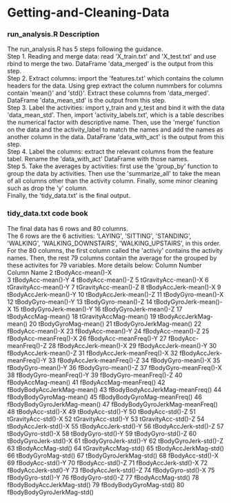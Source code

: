 # Getting-and-Cleaning-Data
### run_analysis.R Description
The run_analysis.R has 5 steps following the guidance.  
Step 1. Reading and merge data: read 'X_train.txt' and 'X_test.txt' and use rbind to merge the two. DataFrame 'data_merged' is the output from this step.  
Step 2. Extract columns: import the 'features.txt' which contains the column headers for the data. Using grep extract the column nummbers for columns contain 'mean()' and 'std()'. Extract these columns from 'data_merged'. DataFrame 'data_mean_std' is the output from this step.  
Step 3. Label the activities: import y_train and y_test and bind it with the data 'data_mean_std'. Then, import 'activity_labels.txt', which is a table describes the numerical factor with descriptive name. Then, use the 'merge' function on the data and the activity_label to match the names and add the names as another column in the data. DataFrane 'data_with_act' is the output from this step.  
Step 4. Label the columns: extract the relevant columns from the feature tabel. Rename the 'data_with_act' DataFrame with those names.  
Step 5. Take the averages by activities: first use the 'group_by' function to group the data by activities. Then use the 'summarize_all' to take the mean of all columns other than the activity column. Finally, some minor cleaning such as drop the 'y' column.   
Finally, the 'tidy_data.txt' is the final output.  
    
     
### tidy_data.txt code book
The final data has 6 rows and 80 columns.   
The 6 rows are the 6 activities: 'LAYING', 'SITTING', 'STANDING', 'WALKING', 'WALKING_DOWNSTAIRS', 'WALKING_UPSTAIRS', in this order.
For the 80 columns, the first column called the 'activiy' contains the activity names. Then, the rest 79 columns contain the average for the grouped by these activites for 79 variables. More details below:
Column Number          Column Name 
2                tBodyAcc-mean()-X        
3                tBodyAcc-mean()-Y
4                tBodyAcc-mean()-Z
5             tGravityAcc-mean()-X
6             tGravityAcc-mean()-Y
7             tGravityAcc-mean()-Z
8            tBodyAccJerk-mean()-X
9            tBodyAccJerk-mean()-Y
10           tBodyAccJerk-mean()-Z
11              tBodyGyro-mean()-X
12              tBodyGyro-mean()-Y
13              tBodyGyro-mean()-Z
14          tBodyGyroJerk-mean()-X
15          tBodyGyroJerk-mean()-Y
16          tBodyGyroJerk-mean()-Z
17              tBodyAccMag-mean()
18           tGravityAccMag-mean()
19          tBodyAccJerkMag-mean()
20             tBodyGyroMag-mean()
21         tBodyGyroJerkMag-mean()
22               fBodyAcc-mean()-X
23               fBodyAcc-mean()-Y
24               fBodyAcc-mean()-Z
25           fBodyAcc-meanFreq()-X
26           fBodyAcc-meanFreq()-Y
27           fBodyAcc-meanFreq()-Z
28           fBodyAccJerk-mean()-X
29           fBodyAccJerk-mean()-Y
30           fBodyAccJerk-mean()-Z
31       fBodyAccJerk-meanFreq()-X
32       fBodyAccJerk-meanFreq()-Y
33       fBodyAccJerk-meanFreq()-Z
34              fBodyGyro-mean()-X
35              fBodyGyro-mean()-Y
36              fBodyGyro-mean()-Z
37          fBodyGyro-meanFreq()-X
38          fBodyGyro-meanFreq()-Y
39          fBodyGyro-meanFreq()-Z
40              fBodyAccMag-mean()
41          fBodyAccMag-meanFreq()
42      fBodyBodyAccJerkMag-mean()
43  fBodyBodyAccJerkMag-meanFreq()
44         fBodyBodyGyroMag-mean()
45     fBodyBodyGyroMag-meanFreq()
46     fBodyBodyGyroJerkMag-mean()
47 fBodyBodyGyroJerkMag-meanFreq()
48                tBodyAcc-std()-X
49                tBodyAcc-std()-Y
50                tBodyAcc-std()-Z
51             tGravityAcc-std()-X
52             tGravityAcc-std()-Y
53             tGravityAcc-std()-Z
54            tBodyAccJerk-std()-X
55            tBodyAccJerk-std()-Y
56            tBodyAccJerk-std()-Z
57               tBodyGyro-std()-X
58               tBodyGyro-std()-Y
59               tBodyGyro-std()-Z
60           tBodyGyroJerk-std()-X
61           tBodyGyroJerk-std()-Y
62           tBodyGyroJerk-std()-Z
63               tBodyAccMag-std()
64            tGravityAccMag-std()
65           tBodyAccJerkMag-std()
66              tBodyGyroMag-std()
67          tBodyGyroJerkMag-std()
68                fBodyAcc-std()-X
69                fBodyAcc-std()-Y
70                fBodyAcc-std()-Z
71            fBodyAccJerk-std()-X
72            fBodyAccJerk-std()-Y
73            fBodyAccJerk-std()-Z
74               fBodyGyro-std()-X
75               fBodyGyro-std()-Y
76               fBodyGyro-std()-Z
77               fBodyAccMag-std()
78       fBodyBodyAccJerkMag-std()
79          fBodyBodyGyroMag-std()
80      fBodyBodyGyroJerkMag-std()
